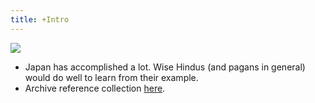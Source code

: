 ```yaml
---
title: +Intro
---
```

[![](http://i.imgur.com/gMjxw6S.jpg)](http://i.imgur.com/gMjxw6S.jpg)

  

- Japan has accomplished a lot. Wise Hindus (and pagans in general) would do well to learn from their example.
- Archive reference collection [here](https://archive.org/details/AntiForeignismAndWesternLearningInEarlyModernJapan).
